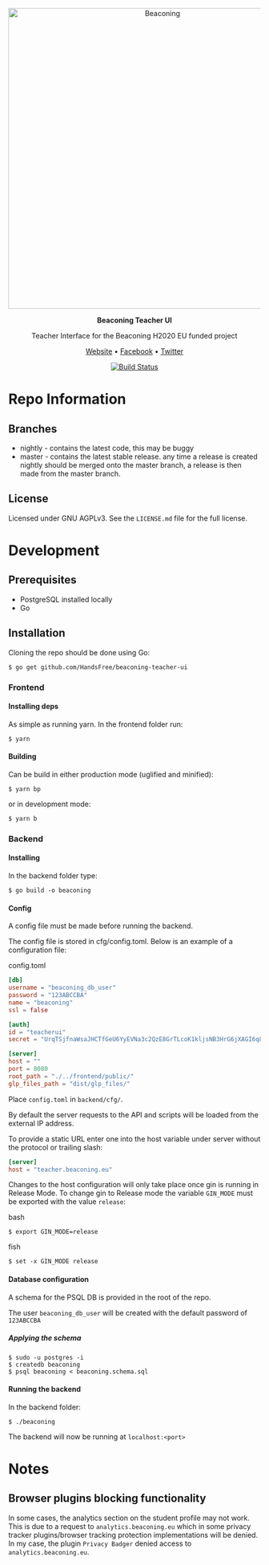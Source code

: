 <p align="center">
  <img width="600" src="http://beaconing.eu/wp-content/themes/beaconing/images/logo/original_version_(black).png" alt="Beaconing">
</p>
<p align="center">
  <strong>Beaconing Teacher UI</strong>
</p>
<p align="center">
  Teacher Interface for the Beaconing H2020 EU funded project
</p>
<p align="center">
  <a href="http://beaconing.eu/">Website</a> • <a href="https://www.facebook.com/beaconing/">Facebook</a> • <a href="https://twitter.com/BeaconingEU">Twitter</a>
<p align="center">
  <a href="https://semaphoreci.com/juddus/beaconing-teacher-ui">
    <img src="https://semaphoreci.com/api/v1/juddus/beaconing-teacher-ui/branches/nightly/badge.svg" alt="Build Status">
  </a>
</p>

# Repo Information

## Branches
* nightly - contains the latest code, this may be buggy
* master - contains the latest stable release. any time a release is created nightly
should be merged onto the master branch, a release is then made from the master branch.

## License
Licensed under GNU AGPLv3. See the `LICENSE.md` file for the full license.

# Development
## Prerequisites
- PostgreSQL installed locally
- Go

## Installation
Cloning the repo should be done using Go:
```
$ go get github.com/HandsFree/beaconing-teacher-ui
```

### Frontend
#### Installing deps
As simple as running yarn.
In the frontend folder run:
```
$ yarn
```
#### Building
Can be build in either production mode (uglified and minified):

```
$ yarn bp
```

or in development mode:

```
$ yarn b
```

### Backend
#### Installing
In the backend folder type:
```
$ go build -o beaconing
```

#### Config
A config file must be made before running the backend.

The config file is stored in cfg/config.toml. Below is an example of a configuration file:

config.toml
```toml
[db]
username = "beaconing_db_user"
password = "123ABCCBA"
name = "beaconing"
ssl = false

[auth]
id = "teacherui"
secret = "UrqTSjfnaWsaJHCTfGeU6YyEVNa3c2QzE8GrTLcoK1kljsNB3HrG6jXAGI6q8wKR"

[server]
host = ""
port = 8080
root_path = "./../frontend/public/"
glp_files_path = "dist/glp_files/"
```

Place `config.toml` in `backend/cfg/`.

By default the server requests to the API and scripts will be loaded from the external IP address. 

To provide a static URL enter one into the host variable under server without the protocol or trailing slash:

```toml
[server]
host = "teacher.beaconing.eu"
```

Changes to the host configuration will only take place once gin is running in Release Mode.
To change gin to Release mode the variable `GIN_MODE` must be exported with the value `release`:

bash
```
$ export GIN_MODE=release
```

fish
```
$ set -x GIN_MODE release
```

#### Database configuration
A schema for the PSQL DB is provided in the root of the repo.

The user `beaconing_db_user` will be created with the default password of `123ABCCBA`

##### Applying the schema
```
$ sudo -u postgres -i
$ createdb beaconing
$ psql beaconing < beaconing.schema.sql
```

#### Running the backend
In the backend folder:
```
$ ./beaconing
```

The backend will now be running at `localhost:<port>`

# Notes
## Browser plugins blocking functionality
In some cases, the analytics section on the student profile may not work. This is due to a request to `analytics.beaconing.eu` which in some privacy tracker plugins/browser tracking protection implementations will be denied. In my case, the plugin `Privacy Badger` denied access to `analytics.beaconing.eu`.
